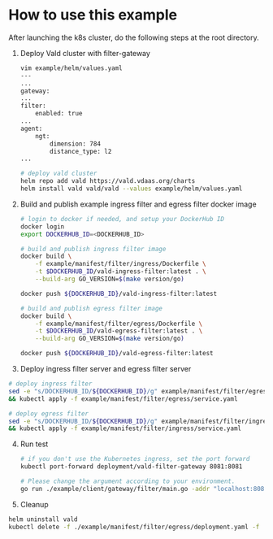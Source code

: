 # How to use this example
After launching the k8s cluster, do the following steps at the root directory.

1. Deploy Vald cluster with filter-gateway

      ```bash
      vim example/helm/values.yaml
      ---
      ...
      gateway:
      ...
      filter:
          enabled: true
      ...
      agent:
          ngt:
              dimension: 784
              distance_type: l2
      ...
      
      # deploy vald cluster
      helm repo add vald https://vald.vdaas.org/charts
      helm install vald vald/vald --values example/helm/values.yaml
      ```

2. Build and publish example ingress filter and egress filter docker image

    ```bash
    # login to docker if needed, and setup your DockerHub ID
    docker login
    export DOCKERHUB_ID=<DOCKERHUB_ID>
    
    # build and publish ingress filter image
    docker build \
        -f example/manifest/filter/ingress/Dockerfile \
        -t $DOCKERHUB_ID/vald-ingress-filter:latest . \
        --build-arg GO_VERSION=$(make version/go)
    
    docker push ${DOCKERHUB_ID}/vald-ingress-filter:latest
    
    # build and publish egress filter image
    docker build \
        -f example/manifest/filter/egress/Dockerfile \
        -t $DOCKERHUB_ID/vald-egress-filter:latest . \
        --build-arg GO_VERSION=$(make version/go)
    
    docker push ${DOCKERHUB_ID}/vald-egress-filter:latest
    ```

3. Deploy ingress filter server and egress filter server
```bash
# deploy ingress filter
sed -e "s/DOCKERHUB_ID/${DOCKERHUB_ID}/g" example/manifest/filter/egress/deployment.yaml | kubectl apply -f - \
&& kubectl apply -f example/manifest/filter/egress/service.yaml

# deploy egress filter
sed -e "s/DOCKERHUB_ID/${DOCKERHUB_ID}/g" example/manifest/filter/ingress/deployment.yaml | kubectl apply -f - \
&& kubectl apply -f example/manifest/filter/ingress/service.yaml
```

4. Run test

    ```bash
    # if you don't use the Kubernetes ingress, set the port forward
    kubectl port-forward deployment/vald-filter-gateway 8081:8081
    
    # Please change the argument according to your environment.
    go run ./example/client/gateway/filter/main.go -addr "localhost:8081" -ingresshost "vald-ingress-filter.default.svc.cluster.local" -ingressport 8082 -egresshost "vald-egress-filter.default.svc.cluster.local" -egressport 8083
    ```

5. Cleanup
```bash
helm uninstall vald
kubectl delete -f ./example/manifest/filter/egress/deployment.yaml -f ./example/manifest/filter/egress/service.yaml -f ./example/manifest/filter/ingress/deployment.yaml -f ./example/manifest/filter/ingress/service.yaml
```